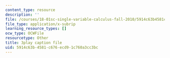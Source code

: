 ```yaml
---
content_type: resource
description: ''
file: /courses/18-01sc-single-variable-calculus-fall-2010/5914c63b4581c676ecd91c760a3cc3bc_l2SjUREZk0c.srt
file_type: application/x-subrip
learning_resource_types: []
ocw_type: OCWFile
resourcetype: Other
title: 3play caption file
uid: 5914c63b-4581-c676-ecd9-1c760a3cc3bc
---
```

